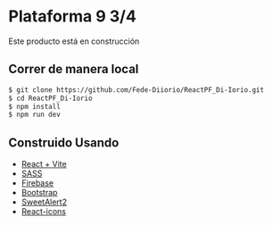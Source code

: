 # Plataforma 9 3/4

Este producto está en construcción

## Correr de manera local
```bash
$ git clone https://github.com/Fede-Diiorio/ReactPF_Di-Iorio.git
$ cd ReactPF_Di-Iorio
$ npm install
$ npm run dev
```

## Construido Usando

- [React + Vite](https://vitejs.dev/)
- [SASS](https://sass-lang.com/)
- [Firebase](https://firebase.com)
- [Bootstrap](https://getbootstrap.com/)
- [SweetAlert2](https://sweetalert2.github.io/)
- [React-icons](https://react-icons.github.io/react-icons/)